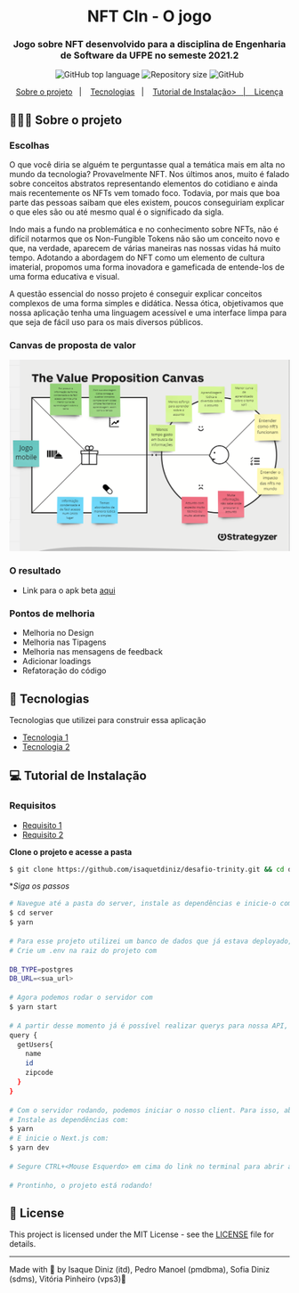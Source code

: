 <h1 align="center">
  NFT CIn - O jogo
</h1>

<h3 align="center">
  Jogo sobre NFT desenvolvido para a disciplina de Engenharia de Software da UFPE no semeste 2021.2
</h3>

<p align="center">
  <img alt="GitHub top language" src="https://img.shields.io/github/languages/top/isaquetdiniz/nftcin">

  <img alt="Repository size" src="https://img.shields.io/github/repo-size/isaquetdiniz/nftcin">

  <img alt="GitHub" src="https://img.shields.io/github/license/isaquetdiniz/nftcin">
</p>

<p align="center">
  <a href="#-about-the-project">Sobre o projeto</a>&nbsp;&nbsp;&nbsp;|&nbsp;&nbsp;&nbsp;
  <a href="#-technologies">Tecnologias</a>&nbsp;&nbsp;&nbsp;|&nbsp;&nbsp;&nbsp;
  <a href="#-getting-started">Tutorial de Instalação>&nbsp;&nbsp;&nbsp;|&nbsp;&nbsp;&nbsp;
  <a href="#-license">Licença</a>
</p>

## 👨🏻‍💻 Sobre o projeto

<h3>
  Escolhas
</h3>

<p>
  O que você diria se alguém te perguntasse qual a temática mais em alta no mundo da tecnologia? Provavelmente NFT. Nos últimos anos, muito é falado sobre conceitos abstratos representando elementos do cotidiano e ainda mais recentemente os NFTs vem tomado foco. Todavia, por mais que boa parte das pessoas saibam que eles existem, poucos conseguiriam explicar o que eles são ou até mesmo qual é o significado da sigla.

  Indo mais a fundo na problemática e no conhecimento sobre NFTs, não é difícil notarmos que os Non-Fungible Tokens não são um conceito novo e que, na verdade, aparecem de várias maneiras nas nossas vidas há muito tempo. Adotando a abordagem do NFT como um elemento de cultura imaterial, propomos uma forma inovadora e gameficada de entende-los de uma forma educativa e visual.
  
  A questão essencial do nosso projeto é conseguir explicar conceitos complexos de uma forma simples e didática. Nessa ótica, objetivamos que nossa aplicação tenha uma linguagem acessível e uma interface limpa para que seja de fácil uso para os mais diversos públicos.
</p>

<h3>
  Canvas de proposta de valor
</h3>

<img src="https://github.com/isaquetdiniz/nftcin/blob/main/value-proposition-canvas.png">

<h3>
  O resultado
</h3>

<ul>
  <li>Link para o apk beta <a href="https://desafio-trinity-412lgvehq.vercel.app/" target="_blank">aqui</a></li>
</ul>

<h3>
  Pontos de melhoria
</h3>

<ul>
  <li>Melhoria no Design</li>
  <li>Melhoria nas Tipagens</li>
  <li>Melhoria nas mensagens de feedback</li>
  <li>Adicionar loadings</li>
  <li>Refatoração do código</li>
</ul>

## 🚀 Tecnologias

Tecnologias que utilizei para construir essa aplicação

- [Tecnologia 1](https://nodejs.org/en/)
- [Tecnologia 2](https://nextjs.org/)


## 💻 Tutorial de Instalação

### Requisitos

- [Requisito 1](https://nodejs.org/en/)
- [Requisito 2](https://classic.yarnpkg.com/)


**Clone o projeto e acesse a pasta**

```bash
$ git clone https://github.com/isaquetdiniz/desafio-trinity.git && cd desafio-trinity
```

**Siga os passos*

```bash
# Navegue até a pasta do server, instale as dependências e inicie-o com:
$ cd server
$ yarn

# Para esse projeto utilizei um banco de dados que já estava deployado, o ElephantSQL. Crie uma instância para ser usada aqui e copie a url.
# Crie um .env na raiz do projeto com 

DB_TYPE=postgres
DB_URL=<sua_url>

# Agora podemos rodar o servidor com
$ yarn start

# A partir desse momento já é possível realizar querys para nossa API, se quiser abra o Insomnia e tente realizar um query:
query {
  getUsers{
    name
    id
    zipcode
  }
}

# Com o servidor rodando, podemos iniciar o nosso client. Para isso, abra um novo terminal e entre em /desafio-trinity/client
# Instale as dependências com:
$ yarn
# E inicie o Next.js com:
$ yarn dev

# Segure CTRL+<Mouse Esquerdo> em cima do link no terminal para abrir a página em seu navegador

# Prontinho, o projeto está rodando!

```

## 📝 License

This project is licensed under the MIT License - see the [LICENSE](LICENSE) file for details.

---

Made with 💜 by Isaque Diniz (itd), Pedro Manoel (pmdbma), Sofia Diniz (sdms), Vitória Pinheiro (vps3)👋
